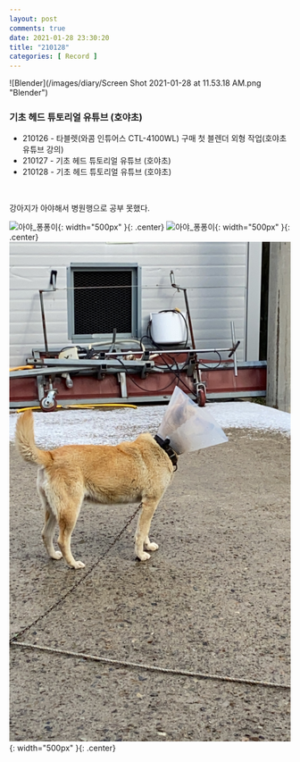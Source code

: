 ```yaml
---
layout: post
comments: true
date: 2021-01-28 23:30:20
title: "210128"
categories: [ Record ]
---
```


![Blender](/images/diary/Screen Shot 2021-01-28 at 11.53.18 AM.png "Blender")

### 기초 헤드 튜토리얼 유튜브 (호야초)

- 210126 - 타블렛(와콤 인튜어스 CTL-4100WL) 구매 첫 블렌더 외형 작업(호야초 유튜브 강의)
- 210127 - 기초 헤드 튜토리얼 유튜브 (호야초)
- 210128 - 기초 헤드 튜토리얼 유튜브 (호야초)

<br>

강아지가 아야해서 병원행으로 공부 못했다.

<span>![아야_퐁퐁이](/images/diary/IMG_2568.PNG){: width="500px" }{: .center}</span>
<span>![아야_퐁퐁이](/images/diary/IMG_2569.PNG){: width="500px" }{: .center}</span>
<span>![아야_퐁퐁이](/images/diary/2021-01-28-dog.JPG){: width="500px" }{: .center}</span>

